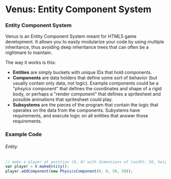 Venus: Entity Component System 
======

### Entity Component System
Venus is an Entity Component System meant for HTML5 game development. It allows you to easily modularize your code by using multiple inheritance, thus avoiding deep inheritance trees that can often be a nightmare to maintain.

The way it works is this:
* __Entities__ are simply buckets with unique IDs that hold components. 
* __Components__ are data holders that define some sort of behavior (but usually contain only data, not logic). Example components could be a "phsyics component" that defines the coordinates and shape of a rigid body, or perhaps a "render component" that defines a spritesheet and possible animations that spritesheet could play.
* __Subsystems__ are the pieces of the program that contain the logic that operates on the data from the components. Subystems have requirements, and execute logic on all entities that answer those requirements.

### Example Code

###### Entity
```javascript
// make a player at position (0, 0) with dimensions of (width: 50, height: 50)
var player = V.makeEntity();
player.addComponent(new PhysicsComponent(0, 0, 50, 50));
```